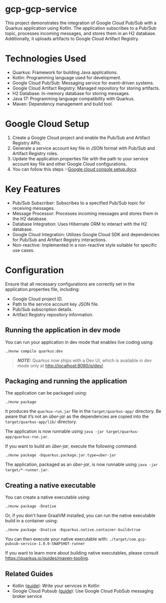 # gcp-gcp-service

This project demonstrates the integration of Google Cloud Pub/Sub with a Quarkus application using Kotlin.
The application subscribes to a Pub/Sub topic, processes incoming messages,
and stores them in an H2 database. Additionally, it uploads artifacts to Google Cloud Artifact Registry.

# Technologies Used
- Quarkus: Framework for building Java applications.
- Kotlin: Programming language used for development.
- Google Cloud Pub/Sub: Messaging service for event-driven systems.
- Google Cloud Artifact Registry: Managed repository for storing artifacts.
- H2 Database: In-memory database for storing messages.
- Java 17: Programming language compatibility with Quarkus.
- Maven: Dependency management and build tool.

# Google Cloud Setup
1) Create a Google Cloud project and enable the Pub/Sub and Artifact Registry APIs.
2) Generate a service account key file in JSON format with Pub/Sub and Artifact Registry roles.
3) Update the application.properties file with the path to your service account key file and other Google Cloud configurations.
4) You can follow this steps :-[Google cloud console setup.docx](Google%20cloud%20console%20setup.docx)

# Key Features
- Pub/Sub Subscriber: Subscribes to a specified Pub/Sub topic for receiving messages.
- Message Processor: Processes incoming messages and stores them in the H2 database.
- Database Integration: Uses Hibernate ORM to interact with the H2 database.
- Google Cloud Integration: Utilizes Google Cloud SDK and dependencies for Pub/Sub and Artifact Registry interactions.
- Non-reactive: Implemented in a non-reactive style suitable for specific use cases.

# Configuration
Ensure that all necessary configurations are correctly set in the application.properties file, including:
- Google Cloud project ID.
- Path to the service account key JSON file.
- Pub/Sub subscription details.
- Artifact Registry repository information.

## Running the application in dev mode

You can run your application in dev mode that enables live coding using:

```shell script
./mvnw compile quarkus:dev
```

> **_NOTE:_**  Quarkus now ships with a Dev UI, which is available in dev mode only at <http://localhost:8080/q/dev/>.

## Packaging and running the application

The application can be packaged using:

```shell script
./mvnw package
```

It produces the `quarkus-run.jar` file in the `target/quarkus-app/` directory.
Be aware that it’s not an _über-jar_ as the dependencies are copied into the `target/quarkus-app/lib/` directory.

The application is now runnable using `java -jar target/quarkus-app/quarkus-run.jar`.

If you want to build an _über-jar_, execute the following command:

```shell script
./mvnw package -Dquarkus.package.jar.type=uber-jar
```

The application, packaged as an _über-jar_, is now runnable using `java -jar target/*-runner.jar`.

## Creating a native executable

You can create a native executable using:

```shell script
./mvnw package -Dnative
```

Or, if you don't have GraalVM installed, you can run the native executable build in a container using:

```shell script
./mvnw package -Dnative -Dquarkus.native.container-build=true
```

You can then execute your native executable with: `./target/com.gcp-pubsub-service-1.0.0-SNAPSHOT-runner`

If you want to learn more about building native executables, please consult <https://quarkus.io/guides/maven-tooling>.

## Related Guides

- Kotlin ([guide](https://quarkus.io/guides/kotlin)): Write your services in Kotlin
- Google Cloud Pubsub ([guide](https://quarkiverse.github.io/quarkiverse-docs/quarkus-google-cloud-services/main/pubsub.html)): Use Google Cloud PubSub messaging broker service
